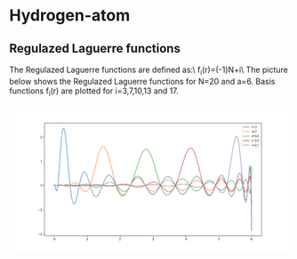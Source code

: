 # Hydrogen-atom

## Regulazed Laguerre functions
The Regulazed Laguerre functions are defined as:\\
f<sub>i</sub>(r)=(-1)<up>N+i</up>\\
The picture below shows the Regulazed Laguerre functions for N=20 and a=6. Basis functions f<sub>i</sub>(r) are plotted for i=3,7,10,13 and 17.


![Regulazed Laguerre functions](Regulazed_Laguerre_functions.png)
